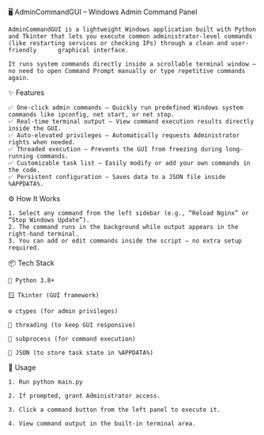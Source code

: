 🖥️ AdminCommandGUI – Windows Admin Command Panel

    AdminCommandGUI is a lightweight Windows application built with Python and Tkinter that lets you execute common administrator-level commands (like restarting services or checking IPs) through a clean and user-friendly      graphical interface.
    
    It runs system commands directly inside a scrollable terminal window — no need to open Command Prompt manually or type repetitive commands again.

✨ Features

    ✅ One-click admin commands – Quickly run predefined Windows system commands like ipconfig, net start, or net stop.  
    ✅ Real-time terminal output – View command execution results directly inside the GUI.  
    ✅ Auto-elevated privileges – Automatically requests Administrator rights when needed.  
    ✅ Threaded execution – Prevents the GUI from freezing during long-running commands.  
    ✅ Customizable task list – Easily modify or add your own commands in the code.  
    ✅ Persistent configuration – Saves data to a JSON file inside %APPDATA%.  



⚙️ How It Works

    1. Select any command from the left sidebar (e.g., “Reload Nginx” or “Stop Windows Update”).
    2. The command runs in the background while output appears in the right-hand terminal.
    3. You can add or edit commands inside the script — no extra setup required.

📦 Tech Stack

    🐍 Python 3.8+
  
    🪟 Tkinter (GUI framework)
  
    ⚙️ ctypes (for admin privileges)
  
    🧵 threading (to keep GUI responsive)
  
    📜 subprocess (for command execution)
  
    💾 JSON (to store task state in %APPDATA%)

🚀 Usage

    1. Run python main.py
    
    2. If prompted, grant Administrator access.
    
    3. Click a command button from the left panel to execute it.
    
    4. View command output in the built-in terminal area.
